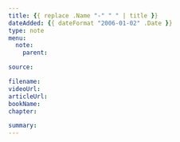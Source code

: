```yaml
---
title: {{ replace .Name "-" " " | title }}
dateAdded: {{ dateFormat "2006-01-02" .Date }}
type: note
menu:
  note:
    parent: 

source: 

filename: 
videoUrl: 
articleUrl: 
bookName: 
chapter: 

summary: 
---
```

